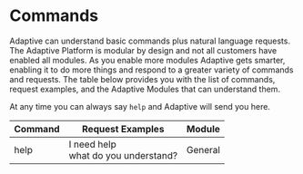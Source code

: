 # Commands

Adaptive can understand basic commands plus natural language requests. The Adaptive Platform is modular by design and not all customers have enabled all modules.  As you enable more modules Adaptive gets smarter, enabling it to do more things and respond to a greater variety of commands and requests.  The table below provides you with the list of commands, request examples, and the Adaptive Modules that can understand them.

At any time you can always say `help` and Adaptive will send you here.

| Command       | Request Examples | Module |
| ------------- | ---------------- | ------ |
| help  |I need help<br>what do you understand?|General|
